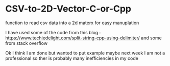 # CSV-to-2D-Vector-C-or-Cpp
function to read csv data into a 2d materx for easy manuplation  

I have used some of the code from this blog : https://www.techiedelight.com/split-string-cpp-using-delimiter/ 
and some from stack overflow

Ok I think I am done but wanted to put example maybe next week
I am not a professional so ther is probably many inefficiencies in my code
